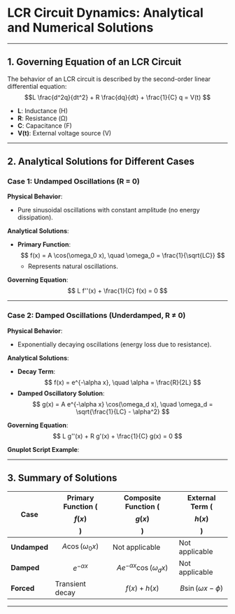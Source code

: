 # LCR Circuit Dynamics: Analytical and Numerical Solutions  


---

## 1. Governing Equation of an LCR Circuit  
The behavior of an LCR circuit is described by the second-order linear differential equation:  
$$L \frac{d^2q}{dt^2} + R \frac{dq}{dt} + \frac{1}{C} q = V(t) $$  
- **L**: Inductance (H)  
- **R**: Resistance (Ω)  
- **C**: Capacitance (F)  
- **V(t)**: External voltage source (V)  

---

## 2. Analytical Solutions for Different Cases  

### **Case 1: Undamped Oscillations (R = 0)**  
**Physical Behavior**:  
- Pure sinusoidal oscillations with constant amplitude (no energy dissipation).  

**Analytical Solutions**:  
- **Primary Function**:  
  $$ f(x) = A \cos(\omega_0 x), \quad \omega_0 = \frac{1}{\sqrt{LC}} $$  
  - Represents natural oscillations.  

**Governing Equation**:  
$$ L f''(x) + \frac{1}{C} f(x) = 0 $$  


---

### **Case 2: Damped Oscillations (Underdamped, R ≠ 0)**  
**Physical Behavior**:  
- Exponentially decaying oscillations (energy loss due to resistance).  

**Analytical Solutions**:  
- **Decay Term**:  
  $$ f(x) = e^{-\alpha x}, \quad \alpha = \frac{R}{2L} $$  
- **Damped Oscillatory Solution**:  
  $$ g(x) = A e^{-\alpha x} \cos(\omega_d x), \quad \omega_d = \sqrt{\frac{1}{LC} - \alpha^2} $$  

**Governing Equation**:  
$$ L g''(x) + R g'(x) + \frac{1}{C} g(x) = 0 $$  

**Gnuplot Script Example**:  

---

## 3. Summary of Solutions  

| Case          | Primary Function ($$ f(x) $$)     | Composite Function ($$ g(x) $$)   | External Term ($$ h(x) $$)    |  
|---------------|------------------------------------|-----------------------------------|-------------------------------|  
| **Undamped**  | $$ A \cos(\omega_0 x) $$          | Not applicable                   | Not applicable               |  
| **Damped**    | $$ e^{-\alpha x} $$               | $$ A e^{-\alpha x}\cos(\omega_d x) $$ | Not applicable               |  
| **Forced**    | Transient decay                    | $$ f(x) + h(x) $$                | $$ B \sin(\omega x - \phi) $$ |  

---



